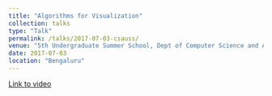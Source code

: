 ```yaml
---
title: "Algorithms for Visualization"
collection: talks
type: "Talk"
permalink: /talks/2017-07-03-csauss/
venue: "5th Undergraduate Summer School, Dept of Computer Science and Automation, Indian Institute of Science"
date: 2017-07-03
location: "Bengaluru"
---
```

[Link to video](https://www.youtube.com/watch?v=R_EYHdct1ec)
